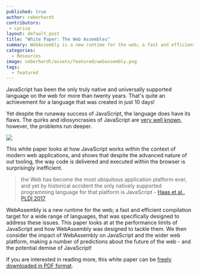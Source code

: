 ```yaml
---
published: true
author: ceberhardt
contributors:
 - cprice
layout: default_post
title: "White Paper: The Web Assembles"
summary: WebAssembly is a new runtime for the web; a fast and efficient compilation target for a wide range of languages that could have a far-reaching impact on the web as we know it. This paper looks at at the performance limits of JavaScript and how WebAssembly was designed to tackle them.
categories:
  - Resources
image: ceberhardt/assets/featured/webassembly.png
tags:
  - featured
---
```


JavaScript has been the only truly native and universally supported language on the web for more than twenty years. That's quite an achievement for a language that was created in just 10 days!

Yet despite the runaway success of JavaScript, the language does have its flaws. The quirks and idiosyncrasies of JavaScript are [very well known]({{site.baseurl}}/2015/07/02/surprising-things-about-js.html), however, the problems run deeper.

<a href="{{site.baseurl}}/ceberhardt/assets/white-papers/the-web-assembles.pdf"><img src="{{site.baseurl}}/ceberhardt/assets/featured/webassembly.png"/></a>

This white paper looks at how JavaScript works within the context of modern web applications, and shows that despite the advanced nature of out tooling, the way code is delivered and executed within the browser is surprisingly inefficient.

> the Web has become the most ubiquitous application platform ever, and yet by historical accident the only natively supported programming language for that platform is JavaScript - [Haas et al., PLDI 2017](https://github.com/WebAssembly/spec/blob/bbb26c42b62096baff86089767531c3b1f108a85/papers/pldi2017.pdf)

WebAssembly is a new runtime for the web; a fast and efficient compilation target for a wide range of languages, that was specifically designed to address these issues. This paper looks at at the performance limits of JavaScript and how WebAssembly was designed to tackle them. We then consider the impact of WebAssembly on JavaScript and the wider web platform, making a number of predictions about the future of the web - and the potential demise of JavaScript!

If you are interested in reading more, this white paper can be [freely downloaded in PDF format]({{site.baseurl}}/ceberhardt/assets/white-papers/the-web-assembles.pdf).
